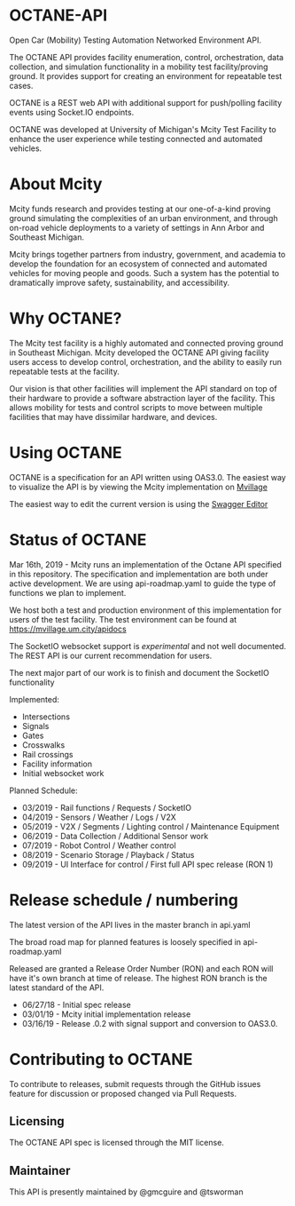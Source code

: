 # OCTANE-API
Open Car (Mobility) Testing Automation Networked Environment API.

The OCTANE API provides facility enumeration, control, orchestration, data collection, and simulation functionality in a mobility test facility/proving ground. It provides support for creating an environment for repeatable test cases.

OCTANE is a REST web API with additional support for push/polling facility events using Socket.IO endpoints.

OCTANE was developed at University of Michigan's Mcity Test Facility to enhance the user experience while testing connected and automated vehicles.

# About Mcity
Mcity funds research and provides testing at our one-of-a-kind proving ground simulating the complexities of an urban environment, and through on-road vehicle deployments to a variety of settings in Ann Arbor and Southeast Michigan.

Mcity brings together partners from industry, government, and academia to develop the foundation for an ecosystem of connected and automated vehicles for moving people and goods. Such a system has the potential to dramatically improve safety, sustainability, and accessibility.

# Why OCTANE?
The Mcity test facility is a highly automated and connected proving ground in Southeast Michigan. Mcity developed the OCTANE API giving facility users access to develop control, orchestration, and the ability to easily run repeatable tests at the facility. 

Our vision is that other facilities will implement the API standard on top of their hardware to provide a software abstraction layer of the facility. This allows mobility for tests and control scripts to move between multiple facilities that may have dissimilar hardware, and devices. 

# Using OCTANE
OCTANE is a specification for an API written using OAS3.0.
The easiest way to visualize the API is by viewing the Mcity implementation on [Mvillage](https://mvillage.um.city/apidocs/)

The easiest way to edit the current version is using the [Swagger Editor](https://editor.swagger.io/?url=https://raw.githubusercontent.com/mcity/octane-api/master/api.yaml)

# Status of OCTANE
Mar 16th, 2019 - Mcity runs an implementation of the Octane API specified in this repository. The specification and implementation are both under active development. We are using api-roadmap.yaml to guide the type of functions we plan to implement.

We host both a test and production environment of this implementation for users of the test facility.
The test environment can be found at https://mvillage.um.city/apidocs

The SocketIO websocket support is _experimental_ and not well documented. 
The REST API is our current recommendation for users.

The next major part of our work is to finish and document the SocketIO functionality

Implemented:
* Intersections
* Signals
* Gates
* Crosswalks
* Rail crossings
* Facility information
* Initial websocket work

Planned Schedule:
* 03/2019 - Rail functions / Requests / SocketIO
* 04/2019 - Sensors / Weather / Logs / V2X
* 05/2019 - V2X / Segments / Lighting control / Maintenance Equipment
* 06/2019 - Data Collection / Additional Sensor work
* 07/2019 - Robot Control / Weather control
* 08/2019 - Scenario Storage / Playback / Status
* 09/2019 - UI Interface for control / First full API spec release (RON 1)

# Release schedule / numbering
The latest version of the API lives in the master branch in api.yaml

The broad road map for planned features is loosely specified in api-roadmap.yaml

Released are granted a Release Order Number (RON) and each RON will have it's own branch at time of release. 
The highest RON branch is the latest standard of the API.

* 06/27/18 - Initial spec release
* 03/01/19 - Mcity initial implementation release
* 03/16/19 - Release .0.2 with signal support and conversion to OAS3.0.

# Contributing to OCTANE
To contribute to releases, submit requests through the GitHub issues feature for discussion or proposed changed via Pull Requests.

## Licensing
The OCTANE API spec is licensed through the MIT license.

## Maintainer
This API is presently maintained by @gmcguire and @tsworman
